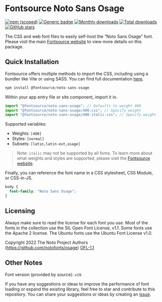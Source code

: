 # Fontsource Noto Sans Osage

[![npm (scoped)](https://img.shields.io/npm/v/@fontsource/noto-sans-osage?color=brightgreen)](https://www.npmjs.com/package/@fontsource/noto-sans-osage) [![Generic badge](https://img.shields.io/badge/fontsource-passing-brightgreen)](https://github.com/fontsource/fontsource) [![Monthly downloads](https://badgen.net/npm/dm/@fontsource/noto-sans-osage)](https://github.com/fontsource/fontsource) [![Total downloads](https://badgen.net/npm/dt/@fontsource/noto-sans-osage)](https://github.com/fontsource/fontsource) [![GitHub stars](https://img.shields.io/github/stars/fontsource/fontsource.svg?style=social&label=Star)](https://github.com/fontsource/fontsource/stargazers)

The CSS and web font files to easily self-host the “Noto Sans Osage” font. Please visit the main [Fontsource website](https://fontsource.org/fonts/noto-sans-osage) to view more details on this package.

## Quick Installation

Fontsource offers multiple methods to import the CSS, including using a bundler like Vite or using SASS. You can find full documentation [here](https://fontsource.org/docs/getting-started/introduction).

```javascript
npm install @fontsource/noto-sans-osage
```

Within your app entry file or site component, import it in.

```javascript
import "@fontsource/noto-sans-osage"; // Defaults to weight 400
import "@fontsource/noto-sans-osage/400.css"; // Specify weight
import "@fontsource/noto-sans-osage/400-italic.css"; // Specify weight and style
```

Supported variables:
- Weights: `[400]`
- Styles: `[normal]`
- Subsets: `[latin,latin-ext,osage]`

> Note: `italic` may not be supported by all fonts. To learn more about what weights and styles are supported, please visit the [Fontsource website](https://fontsource.org/fonts/noto-sans-osage).

Finally, you can reference the font name in a CSS stylesheet, CSS Module, or CSS-in-JS.

```css
body {
  font-family: "Noto Sans Osage";
}
```

## Licensing
Always make sure to read the license for each font you use. Most of the fonts in the collection use the SIL Open Font License, v1.1. Some fonts use the Apache 2 license. The Ubuntu fonts use the Ubuntu Font License v1.0.

Copyright 2022 The Noto Project Authors (https://github.com/notofonts/osage)
[OFL-1.1](https://openfontlicense.org)

## Other Notes
Font version (provided by source): `v19`.

If you have any suggestions or ideas to improve the performance of font loading or expand the existing library, feel free to star and contribute to this repository. You can share your suggestions or ideas by creating an [issue](https://github.com/fontsource/fontsource/issues).